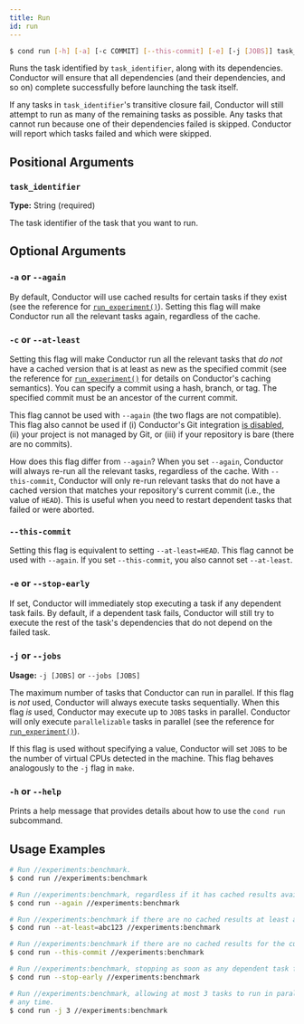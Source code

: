 ```yaml
---
title: Run
id: run
---
```


```bash
$ cond run [-h] [-a] [-c COMMIT] [--this-commit] [-e] [-j [JOBS]] task_identifier
```

Runs the task identified by `task_identifier`, along with its dependencies.
Conductor will ensure that all dependencies (and their dependencies, and so on)
complete successfully before launching the task itself.

If any tasks in `task_identifier`'s transitive closure fail, Conductor will
still attempt to run as many of the remaining tasks as possible. Any tasks that
cannot run because one of their dependencies failed is skipped. Conductor will
report which tasks failed and which were skipped.

## Positional Arguments

### `task_identifier`

**Type:** String (required)

The task identifier of the task that you want to run.

## Optional Arguments

### `-a` or `--again`

By default, Conductor will use cached results for certain tasks if they exist
(see the reference for [`run_experiment()`](task-types/run-experiment.md)).
Setting this flag will make Conductor run all the relevant tasks again,
regardless of the cache.

### `-c` or `--at-least`

Setting this flag will make Conductor run all the relevant tasks that _do not_
have a cached version that is at least as new as the specified commit (see the
reference for [`run_experiment()`](task-types/run-experiment.md) for details on
Conductor's caching semantics). You can specify a commit using a hash, branch,
or tag. The specified commit must be an ancestor of the current commit.

This flag cannot be used with `--again` (the two flags are not compatible). This
flag also cannot be used if (i) Conductor's Git integration [is
disabled](configuration.md), (ii) your project is not managed by Git, or (iii)
if your repository is bare (there are no commits).

How does this flag differ from `--again`? When you set `--again`, Conductor will
always re-run all the relevant tasks, regardless of the cache. With
`--this-commit`, Conductor will only re-run relevant tasks that do not have a
cached version that matches your repository's current commit (i.e., the value of
`HEAD`). This is useful when you need to restart dependent tasks that failed or
were aborted.

### `--this-commit`

Setting this flag is equivalent to setting `--at-least=HEAD`. This flag cannot
be used with `--again`. If you set `--this-commit`, you also cannot set
`--at-least`.

### `-e` or `--stop-early`

If set, Conductor will immediately stop executing a task if any dependent task
fails. By default, if a dependent task fails, Conductor will still try to
execute the rest of the task's dependencies that do not depend on the failed
task.

### `-j` or `--jobs`

**Usage:** `-j [JOBS]` or `--jobs [JOBS]`

The maximum number of tasks that Conductor can run in parallel. If this flag is
_not_ used, Conductor will always execute tasks sequentially. When this flag
_is_ used, Conductor may execute up to `JOBS` tasks in parallel. Conductor will
only execute `parallelizable` tasks in parallel (see the reference for
[`run_experiment()`](task-types/run-experiment.md)).

If this flag is used without specifying a value, Conductor will set `JOBS` to be
the number of virtual CPUs detected in the machine. This flag behaves
analogously to the `-j` flag in `make`.

### `-h` or `--help`

Prints a help message that provides details about how to use the `cond run`
subcommand.

## Usage Examples

```bash
# Run //experiments:benchmark.
$ cond run //experiments:benchmark

# Run //experiments:benchmark, regardless if it has cached results available.
$ cond run --again //experiments:benchmark

# Run //experiments:benchmark if there are no cached results at least as new as commit abc123.
$ cond run --at-least=abc123 //experiments:benchmark

# Run //experiments:benchmark if there are no cached results for the current commit.
$ cond run --this-commit //experiments:benchmark

# Run //experiments:benchmark, stopping as soon as any dependent task fails.
$ cond run --stop-early //experiments:benchmark

# Run //experiments:benchmark, allowing at most 3 tasks to run in parallel at
# any time.
$ cond run -j 3 //experiments:benchmark
```
